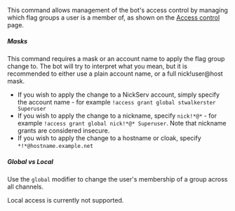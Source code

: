 This command allows management of the bot's access control by managing which flag groups a user is a member of, as shown on the [Access control](/access) page.

##### Masks

This command requires a mask or an account name to apply the flag group change to. The bot will try to interpret what you mean, but it is recommended to either use a plain account name, or a full nick!user@host mask.

* If you wish to apply the change to a NickServ account, simply specify the account name - for example `!access grant global stwalkerster Superuser`
* If you wish to apply the change to a nickname, specify `nick!*@*` - for example `!access grant global nick!*@* Superuser`. Note that nickname grants are considered insecure.
* If you wish to apply the change to a hostname or cloak, specify `*!*@hostname.example.net`

##### Global vs Local

Use the `global` modifier to change the user's membership of a group across all channels. 

Local access is currently not supported.
